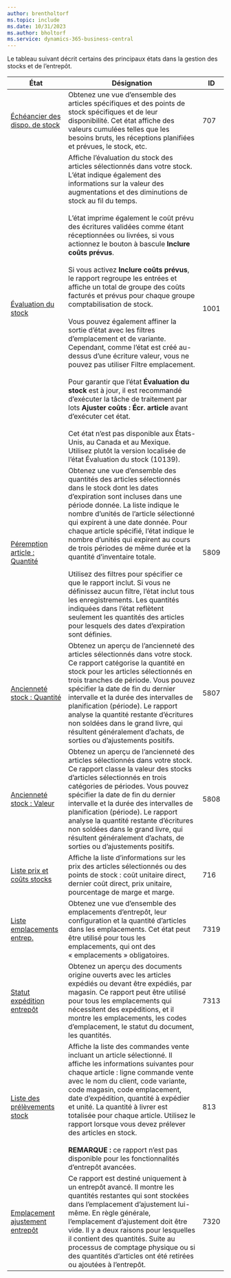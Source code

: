 ```yaml
---
author: brentholtorf
ms.topic: include
ms.date: 10/31/2023
ms.author: bholtorf
ms.service: dynamics-365-business-central
---
```


Le tableau suivant décrit certains des principaux états dans la gestion des stocks et de l’entrepôt.

| État | Désignation | ID | 
|---------|---------|---------|
|[Échéancier des dispo. de stock](https://businesscentral.dynamics.com?report=707)|Obtenez une vue d’ensemble des articles spécifiques et des points de stock spécifiques et de leur disponibilité. Cet état affiche des valeurs cumulées telles que les besoins bruts, les réceptions planifiées et prévues, le stock, etc. |707|
|[Évaluation du stock](https://businesscentral.dynamics.com?report=1001)|Affiche l’évaluation du stock des articles sélectionnés dans votre stock. L’état indique également des informations sur la valeur des augmentations et des diminutions de stock au fil du temps.<br><br>L’état imprime également le coût prévu des écritures validées comme étant réceptionnées ou livrées, si vous actionnez le bouton à bascule **Inclure coûts prévus**.<br><br>Si vous activez **Inclure coûts prévus**, le rapport regroupe les entrées et affiche un total de groupe des coûts facturés et prévus pour chaque groupe comptabilisation de stock.<br><br>Vous pouvez également affiner la sortie d’état avec les filtres d’emplacement et de variante. Cependant, comme l’état est créé au-dessus d’une écriture valeur, vous ne pouvez pas utiliser Filtre emplacement.<br><br>Pour garantir que l’état **Évaluation du stock** est à jour, il est recommandé d’exécuter la tâche de traitement par lots **Ajuster coûts : Écr. article** avant d’exécuter cet état.<br><br>Cet état n’est pas disponible aux États-Unis, au Canada et au Mexique. Utilisez plutôt la version localisée de l’état Évaluation du stock (10139).|1001|
|[Péremption article : Quantité](https://businesscentral.dynamics.com?report=5809)|Obtenez une vue d’ensemble des quantités des articles sélectionnés dans le stock dont les dates d’expiration sont incluses dans une période donnée. La liste indique le nombre d’unités de l’article sélectionné qui expirent à une date donnée. Pour chaque article spécifié, l’état indique le nombre d’unités qui expirent au cours de trois périodes de même durée et la quantité d’inventaire totale.<br><br>Utilisez des filtres pour spécifier ce que le rapport inclut. Si vous ne définissez aucun filtre, l’état inclut tous les enregistrements. Les quantités indiquées dans l’état reflètent seulement les quantités des articles pour lesquels des dates d’expiration sont définies.|5809|
|[Ancienneté stock : Quantité](https://businesscentral.dynamics.com?report=5807)|Obtenez un aperçu de l’ancienneté des articles sélectionnés dans votre stock. Ce rapport catégorise la quantité en stock pour les articles sélectionnés en trois tranches de période. Vous pouvez spécifier la date de fin du dernier intervalle et la durée des intervalles de planification (période). Le rapport analyse la quantité restante d’écritures non soldées dans le grand livre, qui résultent généralement d’achats, de sorties ou d’ajustements positifs.|5807|
|[Ancienneté stock : Valeur](https://businesscentral.dynamics.com?report=5808)|Obtenez un aperçu de l’ancienneté des articles sélectionnés dans votre stock. Ce rapport classe la valeur des stocks d’articles sélectionnés en trois catégories de périodes. Vous pouvez spécifier la date de fin du dernier intervalle et la durée des intervalles de planification (période). Le rapport analyse la quantité restante d’écritures non soldées dans le grand livre, qui résultent généralement d’achats, de sorties ou d’ajustements positifs.|5808|
|[Liste prix et coûts stocks](https://businesscentral.dynamics.com?report=716)|Affiche la liste d’informations sur les prix des articles sélectionnés ou des points de stock : coût unitaire direct, dernier coût direct, prix unitaire, pourcentage de marge et marge. |716|
|[Liste emplacements entrep.](https://businesscentral.dynamics.com?report=7319)|Obtenez une vue d’ensemble des emplacements d’entrepôt, leur configuration et la quantité d’articles dans les emplacements. Cet état peut être utilisé pour tous les emplacements, qui ont des « emplacements » obligatoires. |7319|
|[Statut expédition entrepôt](https://businesscentral.dynamics.com?report=7313)|Obtenez un aperçu des documents origine ouverts avec les articles expédiés ou devant être expédiés, par magasin. Ce rapport peut être utilisé pour tous les emplacements qui nécessitent des expéditions, et il montre les emplacements, les codes d’emplacement, le statut du document, les quantités.|7313|
|[Liste des prélèvements stock](https://businesscentral.dynamics.com?report=813)|Affiche la liste des commandes vente incluant un article sélectionné. Il affiche les informations suivantes pour chaque article : ligne commande vente avec le nom du client, code variante, code magasin, code emplacement, date d’expédition, quantité à expédier et unité. La quantité à livrer est totalisée pour chaque article. Utilisez le rapport lorsque vous devez prélever des articles en stock.<br><br>**REMARQUE :** ce rapport n’est pas disponible pour les fonctionnalités d’entrepôt avancées.|813|
|[Emplacement ajustement entrepôt](https://businesscentral.dynamics.com?report=7320)|Ce rapport est destiné uniquement à un entrepôt avancé. Il montre les quantités restantes qui sont stockées dans l’emplacement d’ajustement lui-même. En règle générale, l’emplacement d’ajustement doit être vide. Il y a deux raisons pour lesquelles il contient des quantités. Suite au processus de comptage physique ou si des quantités d’articles ont été retirées ou ajoutées à l’entrepôt.|7320|
